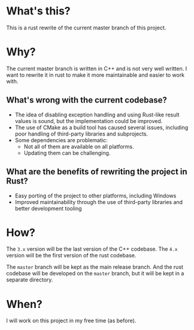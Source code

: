# What's this?

This is a rust rewrite of the current master branch of this project.

# Why?

The current master branch is written in C++ and is not very well written.
I want to rewrite it in rust to make it more maintainable and easier to work with.

## What's wrong with the current codebase?

- The idea of disabling exception handling and using Rust-like result values is sound,
  but the implementation could be improved.
- The use of CMake as a build tool has caused several issues,
  including poor handling of third-party libraries and subprojects.
- Some dependencies are problematic:
  - Not all of them are available on all platforms.
  - Updating them can be challenging.

## What are the benefits of rewriting the project in Rust?

- Easy porting of the project to other platforms, including Windows
- Improved maintainability through the use of third-party libraries
  and better development tooling

# How?

The `3.x` version will be the last version of the C++ codebase.
The `4.x` version will be the first version of the rust codebase.

The `master` branch will be kept as the main release branch.
And the rust codebase will be developed on the `master` branch,
but it will be kept in a separate directory.

# When?

I will work on this project in my free time (as before).
